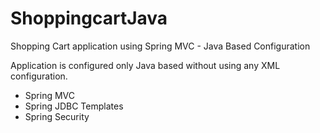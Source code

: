 # ShoppingcartJava
Shopping Cart application using Spring MVC - Java Based Configuration

Application is configured only Java based without using any XML configuration.
  - Spring MVC
  - Spring JDBC Templates
  - Spring Security
